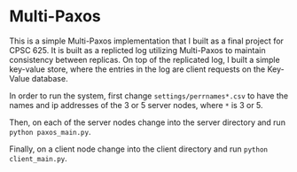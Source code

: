 # Multi-Paxos
This is a simple Multi-Paxos implementation that I built as a final project for CPSC 625. It is built as a replicted log 
utilizing Multi-Paxos to maintain consistency between replicas. On top of the replicated log, I built a simple key-value store,
where the entries in the log are client requests on the Key-Value database.

In order to run the system, first change `settings/perrnames*.csv` to have the names and ip addresses of the 3 or 5 server nodes, where `*` is 3 or 5.

Then, on each of the server nodes change into the server directory and run `python paxos_main.py`.

Finally, on a client node change into the client directory and run `python client_main.py`.
